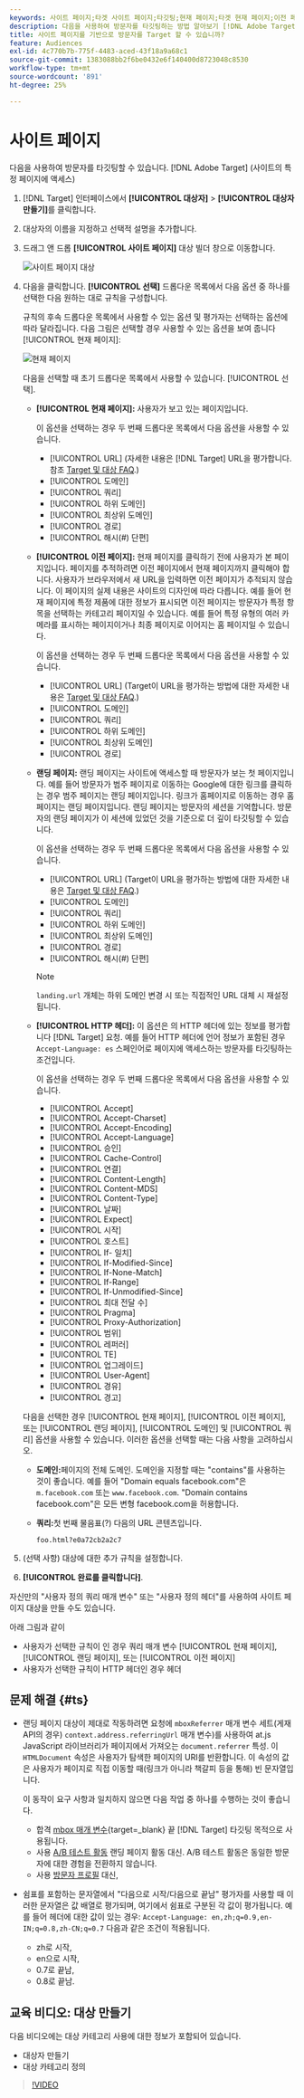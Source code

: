 ```yaml
---
keywords: 사이트 페이지;타겟 사이트 페이지;타깃팅;현재 페이지;타겟 현재 페이지;이전 페이지;타겟 이전 페이지;랜딩 페이지;타겟 랜딩 페이지;http 헤더
description: 다음을 사용하여 방문자를 타깃팅하는 방법 알아보기 [!DNL Adobe Target] 사이트의 특정 페이지에 있는 사용자.
title: 사이트 페이지를 기반으로 방문자를 Target 할 수 있습니까?
feature: Audiences
exl-id: 4c770b7b-775f-4483-aced-43f18a9a68c1
source-git-commit: 1383088bb2f6be0432e6f140400d8723048c8530
workflow-type: tm+mt
source-wordcount: '891'
ht-degree: 25%

---
```


# 사이트 페이지

다음을 사용하여 방문자를 타깃팅할 수 있습니다. [!DNL Adobe Target] (사이트의 특정 페이지에 액세스)

1. [!DNL Target] 인터페이스에서 **[!UICONTROL 대상자]** > **[!UICONTROL 대상자 만들기]**&#x200B;를 클릭합니다.
1. 대상자의 이름을 지정하고 선택적 설명을 추가합니다.
1. 드래그 앤 드롭 **[!UICONTROL 사이트 페이지]** 대상 빌더 창으로 이동합니다.

   ![사이트 페이지 대상](assets/target_site_pages.png)

1. 다음을 클릭합니다. **[!UICONTROL 선택]** 드롭다운 목록에서 다음 옵션 중 하나를 선택한 다음 원하는 대로 규칙을 구성합니다.

   규칙의 후속 드롭다운 목록에서 사용할 수 있는 옵션 및 평가자는 선택하는 옵션에 따라 달라집니다. 다음 그림은 선택할 경우 사용할 수 있는 옵션을 보여 줍니다 [!UICONTROL 현재 페이지]:

   ![현재 페이지](assets/current-page.png)

   다음을 선택할 때 초기 드롭다운 목록에서 사용할 수 있습니다. [!UICONTROL 선택].

   * **[!UICONTROL 현재 페이지]:** 사용자가 보고 있는 페이지입니다.

      이 옵션을 선택하는 경우 두 번째 드롭다운 목록에서 다음 옵션을 사용할 수 있습니다.

      * [!UICONTROL URL] (자세한 내용은 [!DNL Target] URL을 평가합니다. 참조 [Target 및 대상 FAQ](/help/main/c-target/c-troubleshooting-targets-and-audiences/troubleshooting-targets-and-audiences.md).)
      * [!UICONTROL 도메인]
      * [!UICONTROL 쿼리]
      * [!UICONTROL 하위 도메인]
      * [!UICONTROL 최상위 도메인]
      * [!UICONTROL 경로]
      * [!UICONTROL 해시(#) 단편]
   * **[!UICONTROL 이전 페이지]:** 현재 페이지를 클릭하기 전에 사용자가 본 페이지입니다. 페이지를 추적하려면 이전 페이지에서 현재 페이지까지 클릭해야 합니다. 사용자가 브라우저에서 새 URL을 입력하면 이전 페이지가 추적되지 않습니다. 이 페이지의 실제 내용은 사이트의 디자인에 따라 다릅니다. 예를 들어 현재 페이지에 특정 제품에 대한 정보가 표시되면 이전 페이지는 방문자가 특정 항목을 선택하는 카테고리 페이지일 수 있습니다. 예를 들어 특정 유형의 여러 카메라를 표시하는 페이지이거나 최종 페이지로 이어지는 홈 페이지일 수 있습니다.

      이 옵션을 선택하는 경우 두 번째 드롭다운 목록에서 다음 옵션을 사용할 수 있습니다.

      * [!UICONTROL URL] (Target이 URL을 평가하는 방법에 대한 자세한 내용은 [Target 및 대상 FAQ](/help/main/c-target/c-troubleshooting-targets-and-audiences/troubleshooting-targets-and-audiences.md).)
      * [!UICONTROL 도메인]
      * [!UICONTROL 쿼리]
      * [!UICONTROL 하위 도메인]
      * [!UICONTROL 최상위 도메인]
      * [!UICONTROL 경로]
   * **랜딩 페이지:** 랜딩 페이지는 사이트에 액세스할 때 방문자가 보는 첫 페이지입니다. 예를 들어 방문자가 범주 페이지로 이동하는 Google에 대한 링크를 클릭하는 경우 범주 페이지는 랜딩 페이지입니다. 링크가 홈페이지로 이동하는 경우 홈페이지는 랜딩 페이지입니다. 랜딩 페이지는 방문자의 세션을 기억합니다. 방문자의 랜딩 페이지가 이 세션에 있었던 것을 기준으로 더 깊이 타깃팅할 수 있습니다.

      이 옵션을 선택하는 경우 두 번째 드롭다운 목록에서 다음 옵션을 사용할 수 있습니다.

      * [!UICONTROL URL] (Target이 URL을 평가하는 방법에 대한 자세한 내용은 [Target 및 대상 FAQ](/help/main/c-target/c-troubleshooting-targets-and-audiences/troubleshooting-targets-and-audiences.md).)
      * [!UICONTROL 도메인]
      * [!UICONTROL 쿼리]
      * [!UICONTROL 하위 도메인]
      * [!UICONTROL 최상위 도메인]
      * [!UICONTROL 경로]
      * [!UICONTROL 해시(#) 단편]

      >[!NOTE]
      >
      >`landing.url` 개체는 하위 도메인 변경 시 또는 직접적인 URL 대체 시 재설정됩니다.

   * **[!UICONTROL HTTP 헤더]:** 이 옵션은 의 HTTP 헤더에 있는 정보를 평가합니다 [!DNL Target] 요청. 예를 들어 HTTP 헤더에 언어 정보가 포함된 경우 `Accept-Language: es` 스페인어로 페이지에 액세스하는 방문자를 타깃팅하는 조건입니다.

      이 옵션을 선택하는 경우 두 번째 드롭다운 목록에서 다음 옵션을 사용할 수 있습니다.

      * [!UICONTROL Accept]
      * [!UICONTROL Accept-Charset]
      * [!UICONTROL Accept-Encoding]
      * [!UICONTROL Accept-Language]
      * [!UICONTROL 승인]
      * [!UICONTROL Cache-Control]
      * [!UICONTROL 연결]
      * [!UICONTROL Content-Length]
      * [!UICONTROL Content-MDS]
      * [!UICONTROL Content-Type]
      * [!UICONTROL 날짜]
      * [!UICONTROL Expect]
      * [!UICONTROL 시작]
      * [!UICONTROL 호스트]
      * [!UICONTROL If- 일치]
      * [!UICONTROL If-Modified-Since]
      * [!UICONTROL If-None-Match]
      * [!UICONTROL If-Range]
      * [!UICONTROL If-Unmodified-Since]
      * [!UICONTROL 최대 전달 수]
      * [!UICONTROL Pragma]
      * [!UICONTROL Proxy-Authorization]
      * [!UICONTROL 범위]
      * [!UICONTROL 레퍼러]
      * [!UICONTROL TE]
      * [!UICONTROL 업그레이드]
      * [!UICONTROL User-Agent]
      * [!UICONTROL 경유]
      * [!UICONTROL 경고]

   다음을 선택한 경우 [!UICONTROL 현재 페이지], [!UICONTROL 이전 페이지], 또는 [!UICONTROL 랜딩 페이지], [!UICONTROL 도메인] 및 [!UICONTROL 쿼리] 옵션을 사용할 수 있습니다. 이러한 옵션을 선택할 때는 다음 사항을 고려하십시오.

   * **도메인:**&#x200B;페이지의 전체 도메인. 도메인을 지정할 때는 &quot;contains&quot;를 사용하는 것이 좋습니다. 예를 들어 &quot;Domain equals facebook.com&quot;은 `m.facebook.com` 또는 `www.facebook.com`. &quot;Domain contains facebook.com&quot;은 모든 변형 facebook.com을 허용합니다.
   * **쿼리:**&#x200B;첫 번째 물음표(?) 다음의 URL 콘텐츠입니다. 

      `foo.html?e0a72cb2a2c7`





1. (선택 사항) 대상에 대한 추가 규칙을 설정합니다.
1. **[!UICONTROL 완료를 클릭합니다]**.

자신만의 &quot;사용자 정의 쿼리 매개 변수&quot; 또는 &quot;사용자 정의 헤더&quot;를 사용하여 사이트 페이지 대상을 만들 수도 있습니다.

아래 그림과 같이

* 사용자가 선택한 규칙이 인 경우 쿼리 매개 변수 [!UICONTROL 현재 페이지], [!UICONTROL 랜딩 페이지], 또는 [!UICONTROL 이전 페이지]
* 사용자가 선택한 규칙이 HTTP 헤더인 경우 헤더

## 문제 해결 {#ts}

* 랜딩 페이지 대상이 제대로 작동하려면 요청에 `mboxReferrer` 매개 변수 세트(게재 API의 경우) `context.address.referringUrl` 매개 변수)를 사용하여 at.js JavaScript 라이브러리가 페이지에서 가져오는 `document.referrer` 특성. 이 `HTMLDocument` 속성은 사용자가 탐색한 페이지의 URI를 반환합니다. 이 속성의 값은 사용자가 페이지로 직접 이동할 때(링크가 아니라 책갈피 등을 통해) 빈 문자열입니다.

   이 동작이 요구 사항과 일치하지 않으면 다음 작업 중 하나를 수행하는 것이 좋습니다.

   * 합격 [mbox 매개 변수](https://experienceleague.corp.adobe.com/docs/target-dev/developer/client-side/global-mbox/pass-parameters-to-global-mbox.html){target=_blank} 끝 [!DNL Target] 타깃팅 목적으로 사용됩니다.
   * 사용 [A/B 테스트 활동](/help/main/c-activities/t-test-ab/test-ab.md) 랜딩 페이지 활동 대신. A/B 테스트 활동은 동일한 방문자에 대한 경험을 전환하지 않습니다.
   * 사용 [방문자 프로필](/help/main/c-target/c-audiences/c-target-rules/visitor-profile.md) 대신,

* 쉼표를 포함하는 문자열에서 &quot;다음으로 시작/다음으로 끝남&quot; 평가자를 사용할 때 이러한 문자열은 값 배열로 평가되며, 여기에서 쉼표로 구분된 각 값이 평가됩니다. 예를 들어 헤더에 대한 값이 있는 경우: `Accept-Language: en,zh;q=0.9,en-IN;q=0.8,zh-CN;q=0.7` 다음과 같은 조건이 적용됩니다.
   * zh로 시작,
   * en으로 시작,
   * 0.7로 끝남,
   * 0.8로 끝남.

## 교육 비디오: 대상 만들기

다음 비디오에는 대상 카테고리 사용에 대한 정보가 포함되어 있습니다.

* 대상자 만들기
* 대상 카테고리 정의

>[!VIDEO](https://video.tv.adobe.com/v/17392)
